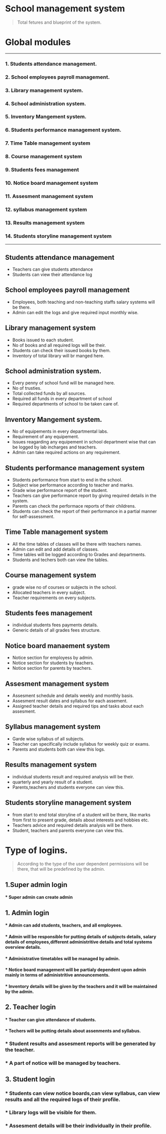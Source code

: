 
# School management system 

> Total fetures and blueprint of the system.

# Global modules
- - -
### 1. Students attendance management.
### 2. School employees payroll management.
### 3. Library management system.
### 4.  School administration system.
### 5.  Inventory Mangement system.
### 6.  Students performance management system.
### 7.  Time Table management system
### 8.  Course management system
### 9.  Students fees management
### 10. Notice board management system   
### 11. Assesment management system
### 12. syllabus management system
### 13. Results management system
### 14. Students storyline management system

- - -

## Students attendance management

 * Teachers can give students attendance
 * Students can view their attendance log

## School employees payroll management

* Employees, both teaching and non-teaching staffs salary systems will be there.
* Admin can edit the logs and give required input monthly wise.

## Library management system

* Books issued to each student.
* No of books and all required logs will be their.
* Students can check their issued books by them.
* Inventory of total library will br manged here.

## School administration system.

* Every penny of school fund will be managed here.
* No of trusties.
* Total collected funds by all sources.
* Required all funds in every department of school
* Required departments of school to be taken care of.

## Inventory Mangement system.

* No of equipements in every departmental labs.
* Requirement of any equipement.
* Issues reagarding any equipement in school department wise that can be logged by lab            incharges and teachers.
* Admin can take required actions on any requirement.

## Students performance management system

* Students performance from start to end in the school.
* Subject wise performance according to teacher and marks.
* Grade wise performance report of the student.
* Teachers can give performance report by giving required details in the system.
* Parents can check the performace reports of their childrens.
* Students can check the report of their performance in a partial manner for self-assessment.

## Time Table management system

* All the time tables of classes will be there with teachers names.
* Admin can edit and add details of classes.
* Time tables will be logged according to Grades and departments.
* Students and techers both can view the tables.

## Course management system

* grade wise no of courses or subjects in the school.
* Allocated teachers in every subject.
* Teacher requirements on every subjects.

## Students fees management
* individual students fees payments details.
* Generic details of all grades fees structure.

## Notice board manaement system
* Notice section for employess by admin.
* Notice section for students by teachers.
* Notice section for parents by teachers.

## Assesment management system
* Assesment schedule and details weekly and monthly basis.
* Assesment result dates and syllabus for each assement.
* Assigned teacher details and required tips and tasks about each assesment.

## Syllabus management system
* Garde wise syllabus of all subjects.
* Teacher can specifically include syllabus for weekly quiz or exams.
* Parents and students both can view this logs.

## Results management system
* individual students result and required analysis will be their.
* quarterly and yearly result of a student.
* Parents,teachers and students everyone can view this.

## Students storyline management system
* from start to end total storyline of a student will be there, like marks from first to present grade, details about interests and hobbies etc.
* Teachers advice and required details analysis will be there.
* Student, teachers and parents everyone can view this.

# Type of logins.
>According to the type of the user dependent permissions will be there, that will be predefined by the admin.

## 1.Super admin login
#### * Super admin can create admin

## 1. Admin login
#### * Admin can add students, teachers, and all employees.
#### * Admin will be responsible for putting details of subjects details, salary details of employees,different administritive details and total systems overview details.
#### * Administrative timetables will be managed by admin.
#### * Notice board management will be partialy dependent upon admin mainly in terms of administritive announcements.
#### * Inventory details will be given by the teachers and it will be maintained by the admin.

## 2. Teacher login
#### * Teacher can give attendance of students.
#### * Techers will be putting details about assenments and syllabus.
### * Student results and assesment reports will be generated by the teacher.
### * A part of notice will be managed by teachers.

## 3. Student login
### * Students can view notice boards,can view syllabus, can view results and all the required logs of their profile.
### * Library logs will be visible for them.
### * Assesment details will be their individually in their profile.





